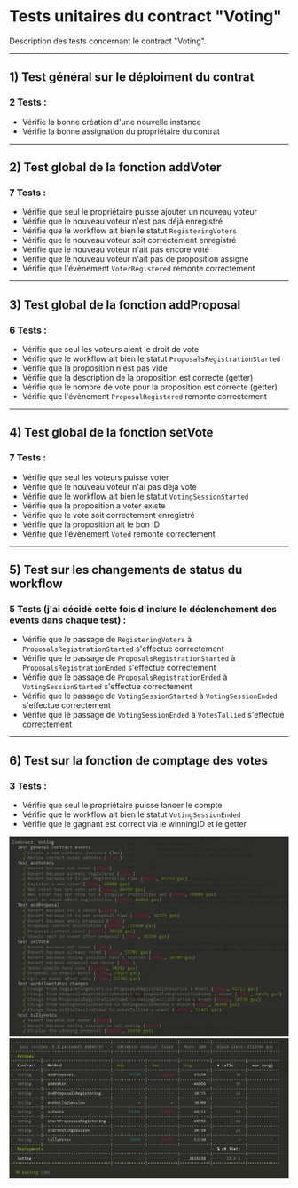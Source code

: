 # Tests unitaires du contract "Voting"

Description des tests concernant le contract "Voting".

---
## 1) Test général sur le déploiment du contrat
### 2 Tests :

- Vérifie la bonne création d'une nouvelle instance
- Vérifie la bonne assignation du propriétaire du contrat

---
## 2) Test global de la fonction addVoter
### 7 Tests :

- Vérifie que seul le propriétaire puisse ajouter un nouveau voteur
- Vérifie que le nouveau voteur n'est pas déjà enregistré
- Vérifie que le workflow ait bien le statut `RegisteringVoters`
- Vérifie que le nouveau voteur soit correctement enregistré
- Vérifie que le nouveau voteur n'ait pas encore voté
- Vérifie que le nouveau voteur n'ait pas de proposition assigné
- Vérifie que l'évènement `VoterRegistered` remonte correctement

---
## 3) Test global de la fonction addProposal
### 6 Tests :

- Vérifie que seul les voteurs aient le droit de vote
- Vérifie que le workflow ait bien le statut `ProposalsRegistrationStarted`
- Vérifie que la proposition n'est pas vide
- Vérifie que la description de la proposition est correcte (getter)
- Vérifie que le nombre de vote pour la proposition est correcte (getter)
- Vérifie que l'évènement `ProposalRegistered` remonte correctement

---
## 4) Test global de la fonction setVote
### 7 Tests :

- Vérifie que seul les voteurs puisse voter
- Vérifie que le nouveau voteur n'ai pas déjà voté
- Vérifie que le workflow ait bien le statut `VotingSessionStarted`
- Vérifie que la proposition a voter existe
- Vérifie que le vote soit correctement enregistré
- Vérifie que la proposition ait le bon ID
- Vérifie que l'évènement `Voted` remonte correctement

---
## 5) Test sur les changements de status du workflow
### 5 Tests (j'ai décidé cette fois d'inclure le déclenchement des events dans chaque test) :

- Vérifie que le passage de `RegisteringVoters` à `ProposalsRegistrationStarted` s'effectue correctement
- Vérifie que le passage de `ProposalsRegistrationStarted` à `ProposalsRegistrationEnded` s'effectue correctement
- Vérifie que le passage de `ProposalsRegistrationEnded` à `VotingSessionStarted` s'effectue correctement
- Vérifie que le passage de `VotingSessionStarted` à `VotingSessionEnded` s'effectue correctement
- Vérifie que le passage de `VotingSessionEnded` à `VotesTallied` s'effectue correctement

---
## 6) Test sur la fonction de comptage des votes
### 3 Tests :

- Vérifie que seul le propriétaire puisse lancer le compte
- Vérifie que le workflow ait bien le statut `VotingSessionEnded`
- Vérifie que le gagnant est correct via le winningID et le getter

![alt text](https://github.com/clearfeebaby/votingTest/blob/main/tests.jpg?raw=true)
![alt text](https://github.com/clearfeebaby/votingTest/blob/main/tests2.jpg?raw=true)
